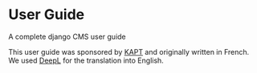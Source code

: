# User Guide
A complete django CMS user guide 

This user guide was sponsored by [KAPT](https://www.kapt.mobi/) and originally written in French. We used [DeepL](https://www.deepl.com/de/translator) for the translation into English. 
